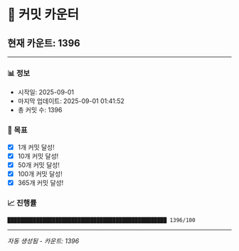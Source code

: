 # 🔢 커밋 카운터

## 현재 카운트: 1396

---

### 📊 정보
- 시작일: 2025-09-01
- 마지막 업데이트: 2025-09-01 01:41:52
- 총 커밋 수: 1396

### 🎯 목표
- [x] 1개 커밋 달성!
- [x] 10개 커밋 달성!
- [x] 50개 커밋 달성!
- [x] 100개 커밋 달성!
- [x] 365개 커밋 달성!

### 📈 진행률
```
██████████████████████████████████████████████████ 1396/100
```

---
*자동 생성됨 - 카운트: 1396*
